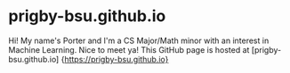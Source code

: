 # prigby-bsu.github.io
Hi! My name's Porter and I'm a CS Major/Math minor with an interest in Machine Learning. Nice to meet ya!
This GitHub page is hosted at [prigby-bsu.github.io] {https://prigby-bsu.github.io}

